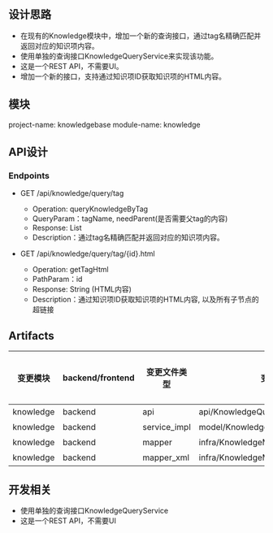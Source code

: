 ## 设计思路

- 在现有的Knowledge模块中，增加一个新的查询接口，通过tag名精确匹配并返回对应的知识项内容。
- 使用单独的查询接口KnowledgeQueryService来实现该功能。
- 这是一个REST API，不需要UI。
- 增加一个新的接口，支持通过知识项ID获取知识项的HTML内容。

## 模块

project-name: knowledgebase
module-name: knowledge

## API设计

### Endpoints

- GET /api/knowledge/query/tag
    - Operation: queryKnowledgeByTag
    - QueryParam：tagName, needParent(是否需要父tag的内容)
    - Response: List<Knowledge>
    - Description：通过tag名精确匹配并返回对应的知识项内容。

- GET /api/knowledge/query/tag/{id}.html
    - Operation: getTagHtml
    - PathParam：id
    - Response: String (HTML内容)
    - Description：通过知识项ID获取知识项的HTML内容, 以及所有子节点的超链接

## Artifacts

| 变更模块      | backend/frontend | 变更文件类型       | 变更文件                                 | 需要变更? |
|-----------|------------------|--------------|--------------------------------------|-------|
| knowledge | backend          | api          | api/KnowledgeQueryService.java       | 是     |
| knowledge | backend          | service_impl | model/KnowledgeQueryServiceImpl.java | 是     |
| knowledge | backend          | mapper       | infra/KnowledgeMapper.java           | 是     |
| knowledge | backend          | mapper_xml   | infra/KnowledgeMapper.xml            | 是     |

## 开发相关

- 使用单独的查询接口KnowledgeQueryService
- 这是一个REST API，不需要UI
